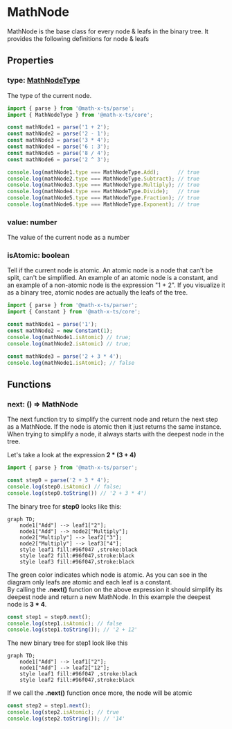 
# MathNode

MathNode is the base class for every node & leafs in the binary tree.
It provides the following definitions for node & leafs

## Properties

### type: [MathNodeType](./mathNodeType)
The type of the current node.

```ts
import { parse } from '@math-x-ts/parse';
import { MathNodeType } from '@math-x-ts/core';

const mathNode1 = parse('1 + 2');
const mathNode2 = parse('2 - 1');
const mathNode3 = parse('3 * 4');
const mathNode4 = parse('6 : 3');
const mathNode5 = parse('8 / 4');
const mathNode6 = parse('2 ^ 3');

console.log(mathNode1.type === MathNodeType.Add);      // true
console.log(mathNode2.type === MathNodeType.Subtract); // true
console.log(mathNode3.type === MathNodeType.Multiply); // true
console.log(mathNode4.type === MathNodeType.Divide);   // true
console.log(mathNode5.type === MathNodeType.Fraction); // true
console.log(mathNode6.type === MathNodeType.Exponent); // true

```

### value: number
The value of the current node as a number

### isAtomic: boolean

Tell if the current node is atomic. An atomic node is a node that can't be split, can't be simplified.
An example of an atomic node is a constant, and an example of a non-atomic node is the expression "1 + 2".
If you visualize it as a binary tree, atomic nodes are actually the leafs of the tree.


``` typescript
import { parse } from '@math-x-ts/parser';
import { Constant } from '@math-x-ts/core';

const mathNode1 = parse('1');
const mathNode2 = new Constant(1);
console.log(mathNode1.isAtomic) // true;
console.log(mathNode2.isAtomic) // true;

const mathNode3 = parse('2 + 3 * 4');
console.log(mathNode1.isAtomic); // false 
```

## Functions

### next: () => MathNode

The next function try to simplify the current node and return the next step as a MathNode.
If the node is atomic then it just returns the same instance.
When trying to simplify a node, it always starts with the deepest node in the tree.

Let's take a look at the expression **2 * (3 + 4)** <br/>

```ts
import { parse } from '@math-x-ts/parser';

const step0 = parse('2 + 3 * 4');
console.log(step0.isAtomic) // false;
console.log(step0.toString()) // '2 + 3 * 4')
```

The binary tree for **step0** looks like this:

```mermaid
graph TD;
    node1["Add"] --> leaf1["2"];
    node1["Add"] --> node2["Multiply"];
    node2["Multiply"] --> leaf2["3"];
    node2["Multiply"] --> leaf3["4"];
    style leaf1 fill:#96f047 ,stroke:black   
    style leaf2 fill:#96f047,stroke:black   
    style leaf3 fill:#96f047,stroke:black   
```

The green color indicates which node is atomic. As you can see in the diagram only leafs are atomic and each leaf is a constant. <br/> 
By calling the **.next()** function on the above expression it should simplify its deepest node and return a new MathNode.
In this example the deepest node is **3 * 4**.

```ts
const step1 = step0.next();
console.log(step1.isAtomic); // false
console.log(step1.toString()); // '2 + 12'
```

The new binary tree for step1 look like this

```mermaid
graph TD;
    node1["Add"] --> leaf1["2"];
    node1["Add"] --> leaf2["12"];
    style leaf1 fill:#96f047 ,stroke:black   
    style leaf2 fill:#96f047,stroke:black   
```

If we call the **.next()** function once more, the node will be atomic

```ts
const step2 = step1.next();
console.log(step2.isAtomic); // true
console.log(step2.toString()); // '14'
```